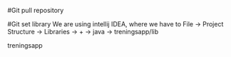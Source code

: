 

#Git pull repository


#Git set library
We are using intellij IDEA, where we have to
File -> Project Structure -> Libraries -> + -> java -> treningsapp/lib



treningsapp
